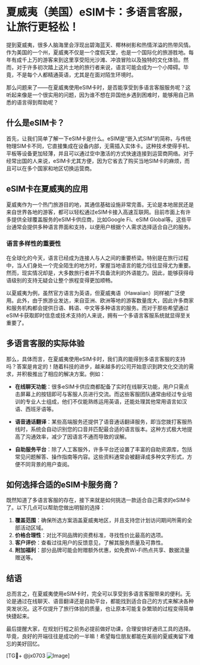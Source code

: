 # 夏威夷（美国）eSIM卡：多语言客服，让旅行更轻松！

提到夏威夷，很多人脑海里会浮现出碧海蓝天、椰林树影和热情洋溢的热带风情。作为美国的一个州，夏威夷不仅是一个度假天堂，也是一个国际化的旅游胜地。每年有成千上万的游客来到这里享受阳光沙滩、冲浪冒险以及独特的文化体验。然而，对于许多初次踏上这片土地的旅行者来说，语言可能会成为一个小障碍。毕竟，不是每个人都精通英语，尤其是在面对陌生环境时。

那么问题来了——在夏威夷使用eSIM卡时，是否能享受到多语言客服服务呢？这听起来像是一个很实用的问题，因为谁不想在异国他乡遇到困难时，能够用自己熟悉的语言得到帮助呢？

## 什么是eSIM卡？

首先，让我们简单了解一下eSIM卡是什么。eSIM是“嵌入式SIM”的简称，与传统物理SIM卡不同，它直接集成在设备内部，无需插入实体卡。这种技术使得手机、平板等设备更加轻薄，并且可以通过空中激活的方式快速连接到运营商网络。对于经常出国的人来说，eSIM卡尤其方便，因为它省去了购买当地SIM卡的麻烦，而且可以在多个国家和地区切换运营商。

## eSIM卡在夏威夷的应用

夏威夷作为一个热门旅游目的地，其通信基础设施非常完善。无论是本地居民还是来自世界各地的游客，都可以轻松通过eSIM卡接入高速互联网。目前市面上有许多提供全球覆盖服务的eSIM卡供应商，比如Google Fi、eSIM Global等。这些平台通常会提供多种语言界面和支持，以便用户根据个人需求选择适合自己的服务。

### 语言多样性的重要性

在全球化的今天，语言已经成为连接人与人之间的重要桥梁。特别是在旅行过程中，当人们身处一个完全陌生的地方时，掌握当地语言的能力往往显得尤为重要。然而，现实情况却是，大多数旅行者并不具备流利的外语能力。因此，能够获得母语级别的支持无疑会让整个旅程变得更加顺畅。

以夏威夷为例，虽然官方语言为英语，但夏威夷语（Hawaiian）同样被广泛使用。此外，由于旅游业发达，来自亚洲、欧洲等地的游客数量庞大，因此许多商家和服务机构都会提供日语、韩语、中文等多种语言的服务。而对于那些希望通过eSIM卡获取即时信息或技术支持的人来说，拥有一个多语言客服系统就显得至关重要了。

## 多语言客服的实际体验

那么，具体而言，在夏威夷使用eSIM卡时，我们真的能得到多语言客服的支持吗？答案是肯定的！随着科技的进步，越来越多的公司开始意识到跨文化交流的需求，并积极推出了相应的解决方案。例如：

- **在线聊天功能**：很多eSIM卡供应商都配备了实时在线聊天功能，用户只需点击屏幕上的按钮即可与客服人员进行交流。而这些客服团队通常由经过专业培训的专业人士组成，他们不仅能熟练运用英语，还能处理其他常用语言如汉语、西班牙语等。
  
- **语音通话翻译**：某些高端服务还提供了语音通话翻译服务，即当您拨打客服热线时，系统会自动识别您的口音并匹配最合适的语言版本。这种方式极大地提高了沟通效率，减少了因语言不通而导致的误解。

- **自助服务平台**：除了人工客服外，许多平台还设置了丰富的自助资源库，包括常见问题解答、操作指南等内容。这些资料通常会被翻译成多种文字形式，方便不同背景的用户查阅。

## 如何选择合适的eSIM卡服务商？

既然知道了多语言客服的存在，接下来就是如何挑选一款适合自己需求的eSIM卡了。以下几点可以帮助您做出明智的选择：

1. **覆盖范围**：确保所选方案涵盖夏威夷地区，并且支持您计划访问期间所需的全部活动区域。
2. **价格合理性**：对比不同品牌的资费标准，寻找性价比最高的选项。
3. **客户评价**：查看过往用户的反馈意见，了解其服务质量及可靠性。
4. **附加福利**：部分品牌可能会附赠额外优惠，如免费Wi-Fi热点共享、数据流量赠送等。

## 结语

总而言之，在夏威夷使用eSIM卡时，完全可以享受到多语言客服带来的便利。无论是通过在线聊天、语音翻译还是自助平台，都能找到适合自己的方式来解决各种突发状况。这不仅提升了旅行体验的质量，也让原本可能复杂繁琐的过程变得简单快捷起来。

最后提醒大家，在规划行程之前务必提前做好功课，合理安排好通讯工具的选择。毕竟，良好的开端往往是成功的一半嘛！希望每位朋友都能在美丽的夏威夷留下难忘的美好回忆。

[TG💪+ @jx0703 ![Image](https://github.com/user-attachments/assets/dbca1d08-cadb-493c-b0ec-ad6f7a83f270)]